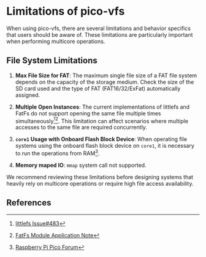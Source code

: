 # Limitations of pico-vfs

When using pico-vfs, there are several limitations and behavior specifics that users should be aware of. These limitations are particularly important when performing multicore operations.

## File System Limitations

1. **Max File Size for FAT**: The maximum single file size of a FAT file system depends on the capacity of the storage medium. Check the size of the SD card used and the type of FAT (FAT16/32/ExFat) automatically assigned.

2. **Multiple Open Instances**: The current implementations of littlefs and FatFs do not support opening the same file multiple times simultaneously[^1][^2]. This limitation can affect scenarios where multiple accesses to the same file are required concurrently.

3. **`core1` Usage with Onboard Flash Block Device**: When operating file systems using the onboard flash block device on `core1`, it is necessary to run the operations from RAM[^3].

4. **Memory maped IO**: `mmap` system call not supported.

We recommend reviewing these limitations before designing systems that heavily rely on multicore operations or require high file access availability.

## References

[^1]: [littlefs Issue#483](https://github.com/littlefs-project/littlefs/issues/483)
[^2]: [FatFs Module Application Note](http://elm-chan.org/fsw/ff/doc/appnote.html#dup)
[^3]: [Raspberry Pi Pico Forum](https://forums.raspberrypi.com/viewtopic.php?t=311709)
